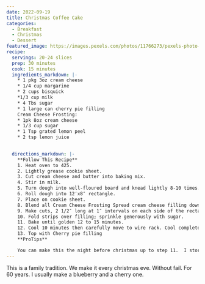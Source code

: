 ```yaml
---
date: 2022-09-19
title: Christmas Coffee Cake
categories:
  - Breakfast
  - Christmas
  - Dessert
featured_image: https://images.pexels.com/photos/11766273/pexels-photo-11766273.jpeg?auto=compress&cs=tinysrgb&w=1260&h=750&dpr=2
recipe:
  servings: 20-24 slices
  prep: 30 minutes
  cook: 15 minutes
  ingredients_markdown: |-
    * 1 pkg 3oz cream cheese
    * 1/4 cup margarine
    * 2 cups bisquick
    *1/3 cup milk
    * 4 Tbs sugar
    * 1 large can cherry pie filling
    Cream Cheese Frosting:
    * 1pk 8oz cream cheese
    * 1/3 cup sugar
    * 1 Tsp grated lemon peel
    * 2 tsp lemon juice
    

  directions_markdown: |-
    **Follow This Recipe**
    1. Heat oven to 425.
    2. Lightly grease cookie sheet.
    3. Cut cream cheese and butter into baking mix. 
    4. Stir in milk.
    5. Turn dough into well-floured board and knead lightly 8-10 times.
    6. Roll dough into 12′x8″ rectangle.
    7. Place on cookie sheet.  
    8. Blend all Cream Cheese Frosting Spread cream cheese filling down center of rectangle.
    9. Make cuts, 2 1/2″ long at 1″ intervals on each side of the rectangle.
    10. Fold strips over filling; sprinkle generously with sugar.
    11. Bake until golden 12 to 15 minutes.
    12. Cool 10 minutes then carefully move to wire rack. Cool completely. 
    13. Top with Cherry pie filling
    **ProTips**

    You can make this the night before christmas up to step 11.  I store it in the fridge covered in foil overnight.  In the morning take it out and let it come to room temperature then top with the canned filling of your choice.
---
```

This is a family tradition.  We make it every christmas eve.  Without fail.  For 60 years. I usually make a blueberry and a cherry one.